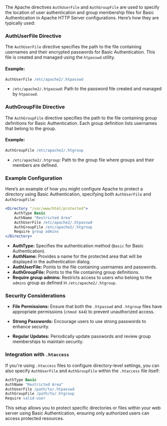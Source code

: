 The Apache directives `AuthUserFile` and `AuthGroupFile` are used to specify the location of user authentication and group membership files for Basic Authentication in Apache HTTP Server configurations. Here’s how they are typically used:

### AuthUserFile Directive

The `AuthUserFile` directive specifies the path to the file containing usernames and their encrypted passwords for Basic Authentication. This file is created and managed using the `htpasswd` utility.

#### Example:
```apache
AuthUserFile /etc/apache2/.htpasswd
```
- `/etc/apache2/.htpasswd`: Path to the password file created and managed by `htpasswd`.

### AuthGroupFile Directive

The `AuthGroupFile` directive specifies the path to the file containing group definitions for Basic Authentication. Each group definition lists usernames that belong to the group.

#### Example:
```apache
AuthGroupFile /etc/apache2/.htgroup
```
- `/etc/apache2/.htgroup`: Path to the group file where groups and their members are defined.

### Example Configuration

Here’s an example of how you might configure Apache to protect a directory using Basic Authentication, specifying both `AuthUserFile` and `AuthGroupFile`:

```apache
<Directory "/var/www/html/protected">
    AuthType Basic
    AuthName "Restricted Area"
    AuthUserFile /etc/apache2/.htpasswd
    AuthGroupFile /etc/apache2/.htgroup
    Require group admins
</Directory>
```

- **AuthType:** Specifies the authentication method (`Basic` for Basic Authentication).
- **AuthName:** Provides a name for the protected area that will be displayed in the authentication dialog.
- **AuthUserFile:** Points to the file containing usernames and passwords.
- **AuthGroupFile:** Points to the file containing group definitions.
- **Require group admins:** Restricts access to users who belong to the `admins` group as defined in `/etc/apache2/.htgroup`.

### Security Considerations

- **File Permissions:** Ensure that both the `.htpasswd` and `.htgroup` files have appropriate permissions (`chmod 644`) to prevent unauthorized access.
  
- **Strong Passwords:** Encourage users to use strong passwords to enhance security.

- **Regular Updates:** Periodically update passwords and review group memberships to maintain security.

### Integration with `.htaccess`

If you're using `.htaccess` files to configure directory-level settings, you can also specify `AuthUserFile` and `AuthGroupFile` within the `.htaccess` file itself:

```apache
AuthType Basic
AuthName "Restricted Area"
AuthUserFile /path/to/.htpasswd
AuthGroupFile /path/to/.htgroup
Require valid-user
```

This setup allows you to protect specific directories or files within your web server using Basic Authentication, ensuring only authorized users can access protected resources.
